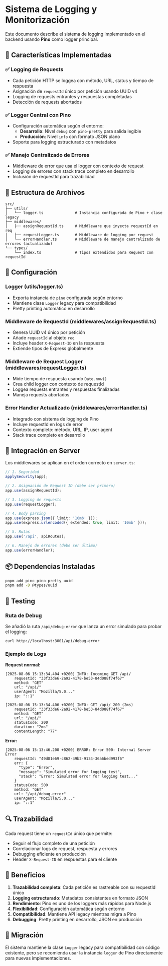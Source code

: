 # Sistema de Logging y Monitorización

Este documento describe el sistema de logging implementado en el backend usando **Pino** como logger principal.

## 🎯 Características Implementadas

### ✅ Logging de Requests
- Cada petición HTTP se loggea con método, URL, status y tiempo de respuesta
- Asignación de `requestId` único por petición usando UUID v4
- Logging de requests entrantes y respuestas completadas
- Detección de requests abortados

### ✅ Logger Central con Pino
- Configuración automática según el entorno:
  - **Desarrollo**: Nivel `debug` con `pino-pretty` para salida legible
  - **Producción**: Nivel `info` con formato JSON plano
- Soporte para logging estructurado con metadatos

### ✅ Manejo Centralizado de Errores
- Middleware de error que usa el logger con contexto de request
- Logging de errores con stack trace completo en desarrollo
- Inclusión de requestId para trazabilidad

## 📁 Estructura de Archivos

```
src/
├── utils/
│   └── logger.ts              # Instancia configurada de Pino + clase legacy
├── middlewares/
│   ├── assignRequestId.ts     # Middleware que inyecta requestId en req
│   ├── requestLogger.ts       # Middleware de logging por request
│   └── errorHandler.ts        # Middleware de manejo centralizado de errores (actualizado)
└── types/
    └── index.ts               # Tipos extendidos para Request con requestId
```

## 🔧 Configuración

### Logger (utils/logger.ts)
- Exporta instancia de `pino` configurada según entorno
- Mantiene clase `Logger` legacy para compatibilidad
- Pretty printing automático en desarrollo

### Middleware de RequestId (middlewares/assignRequestId.ts)
- Genera UUID v4 único por petición
- Añade `requestId` al objeto `req`
- Incluye header `X-Request-ID` en la respuesta
- Extiende tipos de Express globalmente

### Middleware de Request Logger (middlewares/requestLogger.ts)
- Mide tiempo de respuesta usando `Date.now()`
- Crea child logger con contexto de requestId
- Loggea requests entrantes y respuestas finalizadas
- Maneja requests abortados

### Error Handler Actualizado (middlewares/errorHandler.ts)
- Integrado con sistema de logging de Pino
- Incluye requestId en logs de error
- Contexto completo: método, URL, IP, user agent
- Stack trace completo en desarrollo

## 🚀 Integración en Server

Los middlewares se aplican en el orden correcto en `server.ts`:

```typescript
// 1. Seguridad
applySecurity(app);

// 2. Asignación de Request ID (debe ser primero)
app.use(assignRequestId);

// 3. Logging de requests
app.use(requestLogger);

// 4. Body parsing
app.use(express.json({ limit: '10mb' }));
app.use(express.urlencoded({ extended: true, limit: '10mb' }));

// 5. Rutas
app.use('/api', apiRoutes);

// 6. Manejo de errores (debe ser último)
app.use(errorHandler);
```

## 📦 Dependencias Instaladas

```bash
pnpm add pino pino-pretty uuid
pnpm add -D @types/uuid
```

## 🧪 Testing

### Ruta de Debug
Se añadió la ruta `/api/debug-error` que lanza un error simulado para probar el logging:

```bash
curl http://localhost:3001/api/debug-error
```

### Ejemplo de Logs

**Request normal:**
```
[2025-08-06 15:13:34.404 +0200] INFO: Incoming GET /api/
    requestId: "33f33de6-2a92-4178-be53-84d088f74f67"
    method: "GET"
    url: "/api/"
    userAgent: "Mozilla/5.0..."
    ip: "::1"

[2025-08-06 15:13:34.406 +0200] INFO: GET /api/ 200 (2ms)
    requestId: "33f33de6-2a92-4178-be53-84d088f74f67"
    method: "GET"
    url: "/api/"
    statusCode: 200
    duration: "2ms"
    contentLength: "77"
```

**Error:**
```
[2025-08-06 15:13:46.200 +0200] ERROR: Error 500: Internal Server Error
    requestId: "49d81e69-c862-49b2-9134-36a6bed993f6"
    err: {
      "type": "Error",
      "message": "Simulated error for logging test",
      "stack": "Error: Simulated error for logging test..."
    }
    statusCode: 500
    method: "GET"
    url: "/api/debug-error"
    userAgent: "Mozilla/5.0..."
    ip: "::1"
```

## 🔍 Trazabilidad

Cada request tiene un `requestId` único que permite:
- Seguir el flujo completo de una petición
- Correlacionar logs de request, respuesta y errores
- Debugging eficiente en producción
- Header `X-Request-ID` en respuestas para el cliente

## 🌟 Beneficios

1. **Trazabilidad completa**: Cada petición es rastreable con su requestId único
2. **Logging estructurado**: Metadatos consistentes en formato JSON
3. **Rendimiento**: Pino es uno de los loggers más rápidos para Node.js
4. **Flexibilidad**: Configuración automática según entorno
5. **Compatibilidad**: Mantiene API legacy mientras migra a Pino
6. **Debugging**: Pretty printing en desarrollo, JSON en producción

## 🔄 Migración

El sistema mantiene la clase `Logger` legacy para compatibilidad con código existente, pero se recomienda usar la instancia `logger` de Pino directamente para nuevas implementaciones.